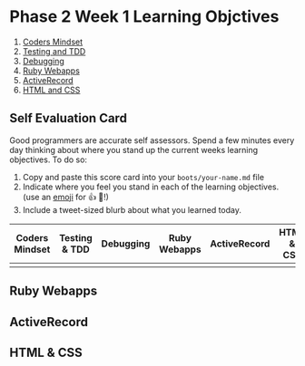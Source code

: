 # Phase 2 Week 1 Learning Objctives

1. [Coders Mindset](learning-objectives/coders-mindset.md)
1. [Testing and TDD](learning-objectives/testing-and-tdd.md)
1. [Debugging](learning-objectives/debugging.md)
1. [Ruby Webapps](#ruby-webapps)
1. [ActiveRecord](#activerecord)
1. [HTML and CSS](#html-and-css)

## Self Evaluation Card

Good programmers are accurate self assessors. Spend a few minutes every day
thinking about where you stand up the current weeks learning objectives. To do
so:

1. Copy and paste this score card into your `boots/your-name.md` file
2. Indicate where you feel you stand in each of the learning objectives.
   (use an [emoji](http://www.emoji-cheat-sheet.com/) for :+1: :gem:!)
3. Include a tweet-sized blurb about what you learned today.

| Coders Mindset | Testing & TDD | Debugging | Ruby Webapps | ActiveRecord | HTML & CSS |
| -------------- | ------------- | --------- | ------------ | ------------ | ---------- |
|                |               |           |              |              |            |


## Ruby Webapps

## ActiveRecord

## HTML & CSS


